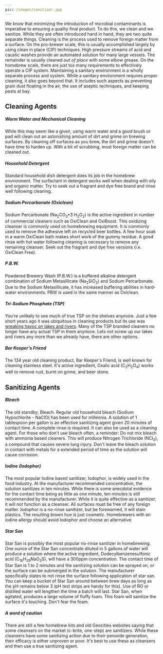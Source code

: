 ```yaml
---
pic: /images/sanitizer.jpg
---
```

We know that minimizing the introduction of microbial contaminants is imperative to ensuring a quality final product.  To do this, we clean and we sanitize.  While they are often introduced hand in hand, they are two quite separate things.  Cleaning is the process used to remove foreign matter from a surface.  On the pro-brewer scale, this is usually accomplished largely by using clean in place (CIP) techniques.  High pressure streams of acid and caustic washes provide an automated solution for many large vessels.  The remainder is usually cleaned <em>out of place</em> with some elbow grease. On the homebrew scale, there are just too many requirements to effectively operate a CIP system.  Maintaining a sanitary environment is a wholly separate process and system.  While a sanitary environment requires proper cleaning, it also goes beyond that.  It includes such aspects as preventing grain dust floating in the air, the use of aseptic techniques, and keeping pests at bay.  

## Cleaning Agents

##### Warm Water and Mechanical Cleaning
While this may seem like a given, using warm water and a good brush or pad will clean out an astonishing amount of dirt and grime on brewing surfaces.  By cleaning off surfaces as you brew, the dirt and grime doesn't have time to harden up.  With a bit of scrubbing, most foreign matter can be cleaned out.

##### Household Detergent
Standard household dish detergent does its job in the homebrew environment.  The surfactant in detergent works well when dealing with oily and organic matter.  Try to seek out a fragrant and dye free brand and rinse well following cleaning.

##### Sodium Percarbonate (Oxiclean)
Sodium Percarbonate (Na<sub>2</sub>CO<sub>3</sub>•3 H<sub>2</sub>O<sub>2</sub>) is the active ingredient in number of commercial cleaners such as OxiClean and OxiBoost.  This oxidizing cleanser is commonly used on homebrewing equipment.  It is commonly used to remove the adhesive left on recycled beer bottles.  A few hour soak in a warm OxiClean bath makes short work of the gummy residue.  A good rinse with hot water following cleaning is necessary to remove any remaining cleanser. Seek out the fragrant and dye free versions (i.e. OxiClean Free).

##### P.B.W.
Powdered Brewery Wash (P.B.W.) is a buffered alkaline detergent combination of Sodium Metasillicate (Na<sub>2</sub>SiO<sub>3</sub>) and Sodium Percarbonate.  Due to the Sodium Metasillicate, it has increased buffering abilities in hard-water environments.  PBW is used in the same manner as Oxiclean.  

##### Tri-Sodium Phosphate (TSP)
You're unlikely to see much of true TSP on the shelves anymore.  Just a few short years ago it was ubiquitous in cleaning products but its use was [wreaking havoc on lakes and rivers](https://en.wikipedia.org/wiki/Eutrophication).  Many of the TSP branded cleaners no longer have any actual TSP in them anymore.  Lets not screw up our lakes and rivers any more than we already have, there are other options.

##### Bar Keeper's Friend
The 134 year old cleaning product, Bar Keeper's Friend, is well known for cleaning stainless steel.  It's active ingredient, Oxalic acid (C<sub>2</sub>H<sub>2</sub>O<sub>4</sub>) works well to remove rust, burnt on grime, and beer stone.  

## Sanitizing Agents

##### Bleach
The old standby; Bleach. Regular old household bleach (Sodium Hypochlorite - NaClO) has been used for millennia.   A solution of 1 tablespoon per gallon is an effective sanitizing agent given 20 minutes of contact time.  A complete rinse is required.  It can also be used as a cleaning agent.  For those who don't use bleach often, a reminder:  Do not mix bleach with ammonia based cleaners.  This will produce Nitrogen Trichloride (NCl<sub>3</sub>), a compound that causes severe lung injury.   Don't leave the bleach solution in contact with metals for a extended period of time as the solution will cause corrosion.

##### Iodine (Iodophor)
The most popular Iodine based sanitizer, Iodophor, is widely used in the food industry.  At the manufacturer recommended concentration, the solution sanitizes in ten minutes.  While there is some anecdotal evidence for the contact time being as little as one minute, ten minutes is still recommended by the manufacturer.  While it is quite effective as a sanitizer, it will not function as a cleanser.  All surfaces must be free of any foreign matter.  Iodophor is a no-rinse sanitizer, but be forewarned, it will stain plastics.  The resulting brown hue is just cosmetic.  Homebrewers with an iodine allergy should avoid Iodophor and choose an alternative.
  
##### Star San
Star San is possibly the most popular no-rinse sanitizer in homebrewing.  One ounce of the Star San concentrate diluted in 5 gallons of water will produce a solution where the active ingredient, Dodecylbenzenesulfonic acid (C<sub>18</sub>H<sub>29</sub>NaO<sub>3</sub>S), will have a 300ppm concentration.  The contact time of Star San is 1 to 2 minutes and the sanitizing solution can be sprayed on, or the surface can be submerged in the solution.  The manufacturer specifically states to not rinse the surface following application of star san.  You can keep a bucket of Star San around between brew days as long as the pH remains below 3 (pH test strips are handy for this).  Use of RO or distilled water will lengthen the time a batch will last.  Star San, when agitated, produces a large volume of fluffy foam.  This foam will sanitize the surface it's touching.  Don't fear the foam.

##### A word of caution
There are still a few homebrew kits and old Geocities websites saying that some cleansers on the market (c-brite, one-step) are sanitizers.  While these cleansers have some sanitizing action due to their peroxide generation, their efficacy is either unproven or poor.  It's best to use these as cleansers and then use a true sanitizing agent.   